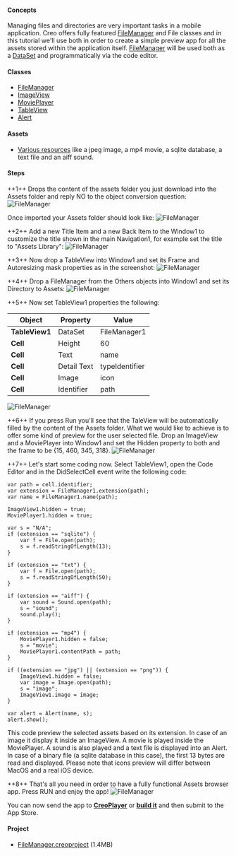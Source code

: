 #### Concepts
Managing files and directories are very important tasks in a mobile application. Creo offers fully featured [FileManager](../classes/FileManager.md) and File classes and in this tutorial we'll use both in order to create a simple preview app for all the assets stored within the application itself. [FileManager](../classes/FileManager.md) will be used both as a [DataSet](../classes/DataSet.md) and programmatically via the code editor.

#### Classes
* [FileManager](../classes/FileManager.md)
* [ImageView](../classes/ImageView.md)
* [MoviePlayer](../classes/MoviePlayer.md)
* [TableView](../classes/TableView.md)
* [Alert](../classes/Alert.md)

#### Assets
* [Various resources]({{github_raw_link}}/assets/filemananger_assets.zip) like a jpeg image, a mp4 movie, a sqlite database, a text file and an aiff sound.

#### Steps
++1++ Drops the content of the assets folder you just download into the Assets folder and reply NO to the object conversion question:
![FileManager](../images/tutorials/file-manager-2-2.png)

Once imported your Assets folder should look like:
![FileManager](../images/tutorials/file-manager-2-3.png)

++2++ Add a new Title Item and a new Back Item to the Window1 to customize the title shown in the main Navigation1, for example set the title to "Assets Library":
![FileManager](../images/tutorials/file-manager-2-4.png)

++3++ Now drop a TableView into Window1 and set its Frame and Autoresizing mask properties as in the screenshot:
![FileManager](../images/tutorials/file-manager-2-5.png)

++4++ Drop a FileManager from the Others objects into Window1 and set its Directory to Assets:
![FileManager](../images/tutorials/file-manager-2-6.png)

++5++ Now set TableView1 properties the following:

| Object | Property | Value |
| ---------- | --------- | --------- |
| **TableView1** | DataSet | FileManager1 |
| **Cell** | Height | 60 |
| **Cell** | Text | name |
| **Cell** | Detail Text | typeIdentifier |
| **Cell** | Image | icon |
| **Cell** | Identifier | path |

![FileManager](../images/tutorials/file-manager-2-7.png)

++6++ If you press Run you'll see that the TaleView will be automatically filled by the content of the Assets folder. What we would like to achieve is to offer some kind of preview for the user selected file.
Drop an ImageView and a MoviePlayer into Window1 and set the Hidden property to both and the frame to be {15, 460, 345, 318}.
![FileManager](../images/tutorials/file-manager-2-8.png)

++7++
Let's start some coding now. Select TableView1, open the Code Editor and in the DidSelectCell event write the following code:
```
var path = cell.identifier;
var extension = FileManager1.extension(path);
var name = FileManager1.name(path);

ImageView1.hidden = true;
MoviePlayer1.hidden = true;

var s = "N/A";
if (extension == "sqlite") {
	var f = File.open(path);
	s = f.readStringOfLength(13);
}

if (extension == "txt") {
	var f = File.open(path);
	s = f.readStringOfLength(50);
}

if (extension == "aiff") {
	var sound = Sound.open(path);
	s = "sound";
	sound.play();
}

if (extension == "mp4") {
	MoviePlayer1.hidden = false;
	s = "movie";
	MoviePlayer1.contentPath = path;
}

if ((extension == "jpg") || (extension == "png")) {
	ImageView1.hidden = false;
	var image = Image.open(path);
	s = "image";
	ImageView1.image = image;
}

var alert = Alert(name, s);
alert.show();
```

This code preview the selected assets based on its extension. In case of an image it display it inside an ImageView. A movie is played inside the MoviePlayer. A sound is also played and a text file is displayed into an Alert. In case of a binary file (a sqlite database in this case), the first 13 bytes are read and displayed.
Please note that icons preview will differ between MacOS and a real iOS device.

++8++ That's all you need in order to have a fully functional Assets browser app. Press RUN and enjoy the app!
![FileManager](../images/tutorials/file-manager-2-9.png)

You can now send the app to **[CreoPlayer](../creo/creoplayer.md)** or **[build it](../creo/build-your-app.md)** and then submit to the App Store.

#### Project
* [FileManager.creoproject]({{github_raw_link}}/assets/file-manager.zip) (1.4MB)

